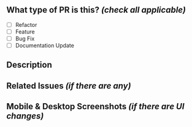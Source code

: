## What type of PR is this? _(check all applicable)_

- [ ] Refactor
- [ ] Feature
- [ ] Bug Fix
- [ ] Documentation Update

## Description

## Related Issues _(if there are any)_

## Mobile & Desktop Screenshots _(if there are UI changes)_